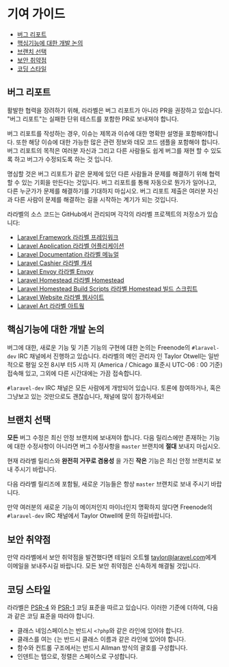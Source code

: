 # 기여 가이드

- [버그 리포트](#bug-reports)
- [핵심기능에 대한 개발 논의](#core-development-discussion)
- [브랜치 선택](#which-branch)
- [보안 취약점](#security-vulnerabilities)
- [코딩 스타일](#coding-style)

<a name="bug-reports"></a>
## 버그 리포트

활발한 협력을 장려하기 위해, 라라벨은 버그 리포트가 아니라 PR을 권장하고 있습니다. "버그 리포트"는 실패한 단위 테스트를 포함한 PR로 보내져야 합니다. 

버그 리포트를 작성하는 경우, 이슈는 제목과 이슈에 대한 명확한 설명을 포함해야합니다. 또한 해당 이슈에 대한 가능한 많은 관련 정보와 데모 코드 샘플을 포함해야 합니다. 버그 리포트의 목적은 여러분 자신과 그리고 다른 사람들도 쉽게 버그를 재현 할 수 있도록 하고 버그가 수정되도록 하는 것 입니다.

명심할 것은 버그 리포트가 같은 문제에 있던 다른 사람들과 문제를 해결하기 위해 협력 할 수 있는 기회을 만든다는 것입니다. 버그 리포트를 통해 자동으로 뭔가가 일어나고, 다른 누군가가 문제를 해결하기를 기대하지 마십시오. 버그 리포트 제출은 여러분 자신과 다른 사람이 문제를 해결하는 길을 시작하는 계기가 되는 것입니다. 

라라벨의 소스 코드는 GitHub에서 관리되며 각각의 라라벨 프로젝트의 저장소가 있습니다:

- [Laravel Framework 라라벨 프레임워크](https://github.com/laravel/framework) 
- [Laravel Application 라라벨 어플리케이션](https://github.com/laravel/laravel)
- [Laravel Documentation 라라벨 메뉴얼](https://github.com/laravel/docs)
- [Laravel Cashier 라라벨 캐셔](https://github.com/laravel/cashier)
- [Laravel Envoy 라라벨 Envoy](https://github.com/laravel/envoy)
- [Laravel Homestead 라라벨 Homestead](https://github.com/laravel/homestead)
- [Laravel Homestead Build Scripts 라라벨 Homestead 빌드 스크립트](https://github.com/laravel/settler)
- [Laravel Website 라라벨 웹사이트](https://github.com/laravel/website)
- [Laravel Art 라라벨 아트웤](https://github.com/laravel/art)

<a name="core-development-discussion"></a>
## 핵심기능에 대한 개발 논의

버그에 대한, 새로운 기능 및 기존 기능의 구현에 대한 논의는 Freenode의 `#laravel-dev` IRC 채널에서 진행하고 있습니다. 라라벨의 메인 관리자 인 Taylor Otwell는 일반적으로 평일 오전 8시부 터5 시까 지 (America / Chicago 표준시 UTC-06 : 00 기준) 접속해 있고, 그외에 다른 시간대에는 가끔 접속합니다. 

`#laravel-dev` IRC 채널은 모든 사람에게 개방되어 있습니다. 토론에 참여하거나, 혹은 그냥보고 있는 것만으로도 괜찮습니다, 채널에 많이 참가하세요!

<a name="which-branch"></a>
## 브랜치 선택

**모든** 버그 수정은 최신 안정 브랜치에 보내져야 합니다. 다음 릴리스에만 존재하는 기능에 대한 수정사항이 아니라면 버그 수정사항을 `master` 브랜치에 **절대** 보내지 마십시오.

현재 라라벨 릴리스와 **완전히 거꾸로 겸용성** 을 가진 **작은** 기능은 최신 안정 브랜치로 보내 주시기 바랍니다.

다음 라라벨 릴리즈에 포함될, 새로운 기능들은 항상 `master` 브랜치로 보내 주시기 바랍니다.

만약 여러분의 새로운 기능이 메이저인지 마이너인지 명확하지 않다면 Freenode의 `#laravel-dev` IRC 채널에서 Taylor Otwell에 문의 하길바랍니다.

<a name="security-vulnerabilities"></a>
## 보안 취약점

만약 라라벨에서 보안 취약점을 발견했다면 테일러 오트웰 <a href="mailto:taylor@laravel.com">taylor@laravel.com</a>에게 이메일을 보내주시길 바랍니다. 모든 보안 취약점은 신속하게 해결될 것입니다. 

<a name="coding-style"></a>
## 코딩 스타일

라라벨은 [PSR-4](https://github.com/php-fig/fig-standards/blob/master/accepted/PSR-4-autoloader.md) 와 [PSR-1](https://github.com/php-fig/fig-standards/blob/master/accepted/PSR-1-basic-coding-standard.md) 코딩 표준을 따르고 있습니다. 이러한 기준에 더하여, 다음과 같은 코딩 표준을 따라야 합니다. 

- 클래스 네임스페이스는 반드시 `<?php`와 같은 라인에 있어야 합니다. 
- 클래스를 여는 `{`는 반드시 클래스 이름과 같은 라인에 있어야 합니다. 
- 함수와 컨트롤 구조에서는 반드시 Allman 방식의 괄호를 구성합니다. 
- 인덴트는 탭으로, 정렬은 스페이스로 구성합니다. 
